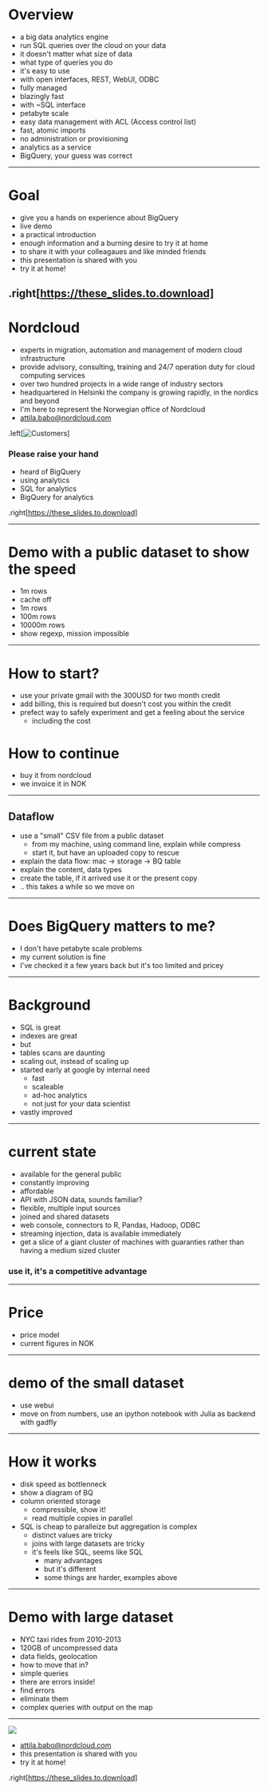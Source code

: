 # Overview

- a big data analytics engine
- run SQL queries over the cloud on your data
- it doesn't matter what size of data
- what type of queries you do
- it's easy to use
- with open interfaces, REST, WebUI, ODBC
- fully managed
- blazingly fast
- with ~SQL interface
- petabyte scale
- easy data management with ACL (Access control list)
- fast, atomic imports
- no administration or provisioning
- analytics as a service
- BigQuery, your guess was correct

---
# Goal

- give you a hands on experience about BigQuery
- live demo
- a practical introduction
- enough information and a burning desire to try it at home
- to share it with your colleagaues and like minded friends
- this presentation is shared with you
- try it at home!


.right[https://these_slides.to.download]
---
# Nordcloud

- experts in migration, automation and management of modern cloud infrastructure
- provide advisory, consulting, training and 24/7 operation duty for cloud computing services
- over two hundred projects in a wide range of industry sectors
- headquartered in Helsinki the company is growing rapidly, in the nordics and beyond
- I'm here to represent the Norwegian office of Nordcloud
- attila.babo@nordcloud.com

.left[![Customers](customers.png)]

### Please raise your hand

- heard of BigQuery
- using analytics
- SQL for analytics
- BigQuery for analytics

.right[https://these_slides.to.download]

---
# Demo with a public dataset to show the speed
- 1m rows
- cache off
- 1m rows
- 100m rows
- 10000m rows
- show regexp, mission impossible
---
# How to start?
- use your private gmail with the 300USD for two month credit
- add billing, this is required but doesn't cost you within the credit
- prefect way to safely experiment and get a feeling about the service
    - including the cost

# How to continue
- buy it from nordcloud
- we invoice it in NOK
---
## Dataflow
- use a "small" CSV file from a public dataset
    - from my machine, using command line, explain while compress
    - start it, but have an uploaded copy to rescue
- explain the data flow: mac -> storage -> BQ table
- explain the content, data types
- create the table, if it arrived use it or the present copy
- .. this takes a while so we move on
---
# Does BigQuery matters to me?

- I don't have petabyte scale problems
- my current solution is fine
- I've checked it a few years back but it's too limited and pricey

---
# Background
- SQL is great
- indexes are great
- but
- tables scans are daunting
- scaling out, instead of scaling up
- started early at google by internal need
    - fast
    - scaleable
    - ad-hoc analytics
    - not just for your data scientist
- vastly improved
---
# current state
- available for the general public
- constantly improving
- affordable
- API with JSON data, sounds familiar?
- flexible, multiple input sources
- joined and shared datasets
- web console, connectors to R, Pandas, Hadoop, ODBC
- streaming injection, data is available immediately
- get a slice of a giant cluster of machines with guaranties rather than having a medium sized cluster

### use it, it's a competitive advantage
---
# Price
- price model
- current figures in NOK
---
# demo of the small dataset
- use webui
- move on from numbers, use an ipython notebook with Julia as backend with gadfly
---
# How it works
- disk speed as bottlenneck
- show a diagram of BQ
- column oriented storage
    - compressible, show it!
    - read multiple copies in parallel
- SQL is cheap to paralleize but aggregation is complex
    - distinct values are tricky
    - joins with large datasets are tricky
    - it's feels like SQL, seems like SQL
        - many advantages
        - but it's different
        - some things are harder, examples above
---
# Demo with large dataset
- NYC taxi rides from 2010-2013
- 120GB of uncompressed data
- data fields, geolocation
- how to move that in?
- simple queries
- there are errors inside!
- find errors
- eliminate them
- complex queries with output on the map
---
![](http://cdn2.hubspot.net/hub/453090/file-2126415513-jpg/nordcloud-logo-main-380x80.jpg)
- attila.babo@nordcloud.com
- this presentation is shared with you
- try it at home!

.right[https://these_slides.to.download]
